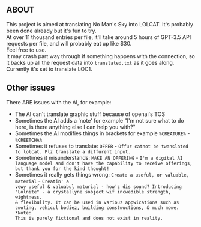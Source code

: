 ## ABOUT
This project is aimed at translating No Man's Sky into LOLCAT. It's probably been done already but it's fun to try.  
At over 11 thousand entries per file, it'll take around 5 hours of GPT-3.5 API requests per file, and will probably eat up like $30.  
Feel free to use.  
It may crash part way through if something happens with the connection, so it backs up all the request data into `translated.txt` as it goes along.  
Currently it's set to translate LOC1.  
## Other issues
There ARE issues with the AI, for example:
- The AI can't translate graphic stuff because of openai's TOS
- Sometimes the AI adds a 'note' for example "I'm not sure what to do here, is there anything else I can help you with?"
- Sometimes the AI modifies things in brackets for example `%CREATURE%` - `%CREETCHA%`
- Sometimes it refuses to translate: `OFFER` - `Offur catnot be twanslated to lolcat. Plz translate a diffurent input.`
- Sometimes it misunderstands: `MAKE AN OFFERING` - `I'm a digital AI language model and don't have the capability to receive offerings, but thank you for the kind thought!`
- Sometimes it really gets things wrong: `Create a useful, or valuable, material` - <code>Creatin' a vewy useful & valuabul maturial - how'z dis sound?
Introducing "Lolnite" - a crystallyne sobject wif incwedible strength, wightness, & flexibulity. It can be used in variouz appwications such as cwoting, vehicul bodiez, building constwuctions, & much mowe.
  *Note: This is purely fictional and does not exist in reality.</code>
